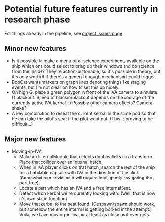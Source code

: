 # Potential future features currently in research phase

For things already in the pipeline, see [project issues page](https://github.com/Mihara/RasterPropMonitor/issues)

## Minor new features

* Is it possible to make a menu of all science experiments available on the ship which one could select to bring up their windows and do science from the inside? They're action-buttonable, so it's possible in theory, but it's only worth it if there's a general enough mechanism I could trigger.
* BobCat wants markers on graph lines denoting things like staging events, but I'm not clear on how to set this up nicely.
* On high G, place a green polygon in front of the IVA camera to simulate G blackout. Speed of blackin/blackout depends on the courage of the currently active IVA kerbal. :) Possibly other camera effects? Camera shake?
* A key combination to reseat the current kerbal in the same pod so that he can take the pilot's seat if the pilot went out. (This is proving to be difficult...)

## Major new features

* Moving-in-IVA:
    * Make an InternalModule that detects doubleclicks on a transform. Place that collider over an internal hatch.
    * When in IVA player clicks on that hatch, search the rest of the ship for a habitable capsule with IVA in the direction of the click (Somewhat non-trivial as it will require intelligently navigating the part tree).
    * Locate a part which has an IVA and a free InternalSeat.
    * Detect which kerbal we're currently looking with. (Well, that is now it's own static function)
    * Move that kerbal to the seat found. (Despawn/spawn should work, but somehow the entire internal is getting borked in the attempt.)
      Voila, we have moving-in-iva, or at least as close as it ever gets.
